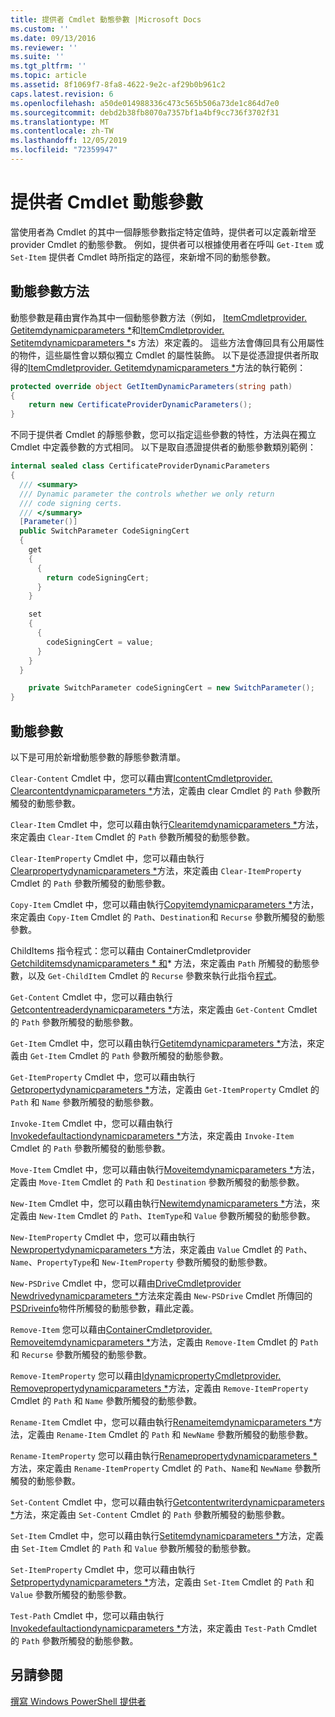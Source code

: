```yaml
---
title: 提供者 Cmdlet 動態參數 |Microsoft Docs
ms.custom: ''
ms.date: 09/13/2016
ms.reviewer: ''
ms.suite: ''
ms.tgt_pltfrm: ''
ms.topic: article
ms.assetid: 8f1069f7-8fa8-4622-9e2c-af29b0b961c2
caps.latest.revision: 6
ms.openlocfilehash: a50de014988336c473c565b506a73de1c864d7e0
ms.sourcegitcommit: debd2b38fb8070a7357bf1a4bf9cc736f3702f31
ms.translationtype: MT
ms.contentlocale: zh-TW
ms.lasthandoff: 12/05/2019
ms.locfileid: "72359947"
---
```

# <a name="provider-cmdlet-dynamic-parameters"></a>提供者 Cmdlet 動態參數

當使用者為 Cmdlet 的其中一個靜態參數指定特定值時，提供者可以定義新增至 provider Cmdlet 的動態參數。 例如，提供者可以根據使用者在呼叫 `Get-Item` 或 `Set-Item` 提供者 Cmdlet 時所指定的路徑，來新增不同的動態參數。

## <a name="dynamic-parameter-methods"></a>動態參數方法

動態參數是藉由實作為其中一個動態參數方法（例如， [ItemCmdletprovider. Getitemdynamicparameters *](/dotnet/api/System.Management.Automation.Provider.ItemCmdletProvider.GetItemDynamicParameters)和[ItemCmdletprovider. Setitemdynamicparameters *](/dotnet/api/System.Management.Automation.Provider.ItemCmdletProvider.SetItemDynamicParameters)s 方法）來定義的。 這些方法會傳回具有公用屬性的物件，這些屬性會以類似獨立 Cmdlet 的屬性裝飾。 以下是從憑證提供者所取得的[ItemCmdletprovider. Getitemdynamicparameters *](/dotnet/api/System.Management.Automation.Provider.ItemCmdletProvider.GetItemDynamicParameters)方法的執行範例：

```csharp
protected override object GetItemDynamicParameters(string path)
{
    return new CertificateProviderDynamicParameters();
}
```

不同于提供者 Cmdlet 的靜態參數，您可以指定這些參數的特性，方法與在獨立 Cmdlet 中定義參數的方式相同。 以下是取自憑證提供者的動態參數類別範例：

```csharp
internal sealed class CertificateProviderDynamicParameters
{
  /// <summary>
  /// Dynamic parameter the controls whether we only return
  /// code signing certs.
  /// </summary>
  [Parameter()]
  public SwitchParameter CodeSigningCert
  {
    get
    {
      {
        return codeSigningCert;
      }
    }

    set
    {
      {
        codeSigningCert = value;
      }
    }
  }

    private SwitchParameter codeSigningCert = new SwitchParameter();
}
```

## <a name="dynamic-parameters"></a>動態參數

以下是可用於新增動態參數的靜態參數清單。

`Clear-Content` Cmdlet 中，您可以藉由實[IcontentCmdletprovider. Clearcontentdynamicparameters *](/dotnet/api/System.Management.Automation.Provider.IContentCmdletProvider.ClearContentDynamicParameters)方法，定義由 clear Cmdlet 的 `Path` 參數所觸發的動態參數。

`Clear-Item` Cmdlet 中，您可以藉由執行[Clearitemdynamicparameters *](/dotnet/api/System.Management.Automation.Provider.ItemCmdletProvider.ClearItemDynamicParameters)方法，來定義由 `Clear-Item` Cmdlet 的 `Path` 參數所觸發的動態參數。

`Clear-ItemProperty` Cmdlet 中，您可以藉由執行[Clearpropertydynamicparameters *](/dotnet/api/System.Management.Automation.Provider.IPropertyCmdletProvider.ClearPropertyDynamicParameters)方法，來定義由 `Clear-ItemProperty` Cmdlet 的 `Path` 參數所觸發的動態參數。

`Copy-Item` Cmdlet 中，您可以藉由執行[Copyitemdynamicparameters *](/dotnet/api/System.Management.Automation.Provider.ContainerCmdletProvider.CopyItemDynamicParameters)方法，來定義由 `Copy-Item` Cmdlet 的 `Path`、`Destination`和 `Recurse` 參數所觸發的動態參數。

ChildItems 指令程式：您可以藉由 ContainerCmdletprovider [Getchilditemsdynamicparameters * 和](/dotnet/api/System.Management.Automation.Provider.ContainerCmdletProvider.GetChildItemsDynamicParameters)* 方法，來定義由 `Path` 所觸發的動態參數，以及 `Get-ChildItem` Cmdlet 的 `Recurse` 參數來執行此指令[程式](/dotnet/api/System.Management.Automation.Provider.ContainerCmdletProvider.GetChildNamesDynamicParameters)。

`Get-Content` Cmdlet 中，您可以藉由執行[Getcontentreaderdynamicparameters *](/dotnet/api/System.Management.Automation.Provider.IContentCmdletProvider.GetContentReaderDynamicParameters)方法，來定義由 `Get-Content` Cmdlet 的 `Path` 參數所觸發的動態參數。

`Get-Item` Cmdlet 中，您可以藉由執行[Getitemdynamicparameters *](/dotnet/api/System.Management.Automation.Provider.ItemCmdletProvider.GetItemDynamicParameters)方法，來定義由 `Get-Item` Cmdlet 的 `Path` 參數所觸發的動態參數。

`Get-ItemProperty` Cmdlet 中，您可以藉由執行[Getpropertydynamicparameters *](/dotnet/api/System.Management.Automation.Provider.IPropertyCmdletProvider.GetPropertyDynamicParameters)方法，定義由 `Get-ItemProperty` Cmdlet 的 `Path` 和 `Name` 參數所觸發的動態參數。

`Invoke-Item` Cmdlet 中，您可以藉由執行[Invokedefaultactiondynamicparameters *](/dotnet/api/System.Management.Automation.Provider.ItemCmdletProvider.InvokeDefaultActionDynamicParameters)方法，來定義由 `Invoke-Item` Cmdlet 的 `Path` 參數所觸發的動態參數。

`Move-Item` Cmdlet 中，您可以藉由執行[Moveitemdynamicparameters *](/dotnet/api/System.Management.Automation.Provider.NavigationCmdletProvider.MoveItemDynamicParameters)方法，定義由 `Move-Item` Cmdlet 的 `Path` 和 `Destination` 參數所觸發的動態參數。

`New-Item` Cmdlet 中，您可以藉由執行[Newitemdynamicparameters *](/dotnet/api/System.Management.Automation.Provider.ContainerCmdletProvider.NewItemDynamicParameters)方法，來定義由 `New-Item` Cmdlet 的 `Path`、`ItemType`和 `Value` 參數所觸發的動態參數。

`New-ItemProperty` Cmdlet 中，您可以藉由執行[Newpropertydynamicparameters *](/dotnet/api/System.Management.Automation.Provider.IDynamicPropertyCmdletProvider.NewPropertyDynamicParameters)方法，來定義由 `Value` Cmdlet 的 `Path`、`Name`、`PropertyType`和 `New-ItemProperty` 參數所觸發的動態參數。

`New-PSDrive` Cmdlet 中，您可以藉由[DriveCmdletprovider Newdrivedynamicparameters *](/dotnet/api/System.Management.Automation.Provider.DriveCmdletProvider.NewDriveDynamicParameters)方法來定義由 `New-PSDrive` Cmdlet 所傳回的[PSDriveinfo](/dotnet/api/System.Management.Automation.PSDriveInfo)物件所觸發的動態參數，藉此定義。

`Remove-Item` 您可以藉由[ContainerCmdletprovider. Removeitemdynamicparameters *](/dotnet/api/System.Management.Automation.Provider.ContainerCmdletProvider.RemoveItemDynamicParameters)方法，定義由 `Remove-Item` Cmdlet 的 `Path` 和 `Recurse` 參數所觸發的動態參數。

`Remove-ItemProperty` 您可以藉由[IdynamicpropertyCmdletprovider. Removepropertydynamicparameters *](/dotnet/api/System.Management.Automation.Provider.IDynamicPropertyCmdletProvider.RemovePropertyDynamicParameters)方法，定義由 `Remove-ItemProperty` Cmdlet 的 `Path` 和 `Name` 參數所觸發的動態參數。

`Rename-Item` Cmdlet 中，您可以藉由執行[Renameitemdynamicparameters *](/dotnet/api/System.Management.Automation.Provider.ContainerCmdletProvider.RenameItemDynamicParameters)方法，定義由 `Rename-Item` Cmdlet 的 `Path` 和 `NewName` 參數所觸發的動態參數。

`Rename-ItemProperty` 您可以藉由執行[Renamepropertydynamicparameters *](/dotnet/api/System.Management.Automation.Provider.IDynamicPropertyCmdletProvider.RenamePropertyDynamicParameters)方法，來定義由 `Rename-ItemProperty` Cmdlet 的 `Path`、`Name`和 `NewName` 參數所觸發的動態參數。

`Set-Content` Cmdlet 中，您可以藉由執行[Getcontentwriterdynamicparameters *](/dotnet/api/System.Management.Automation.Provider.IContentCmdletProvider.GetContentWriterDynamicParameters)方法，來定義由 `Set-Content` Cmdlet 的 `Path` 參數所觸發的動態參數。

`Set-Item` Cmdlet 中，您可以藉由執行[Setitemdynamicparameters *](/dotnet/api/System.Management.Automation.Provider.ItemCmdletProvider.SetItemDynamicParameters)方法，定義由 `Set-Item` Cmdlet 的 `Path` 和 `Value` 參數所觸發的動態參數。

`Set-ItemProperty` Cmdlet 中，您可以藉由執行[Setpropertydynamicparameters *](/dotnet/api/System.Management.Automation.Provider.IPropertyCmdletProvider.SetPropertyDynamicParameters)方法，定義由 `Set-Item` Cmdlet 的 `Path` 和 `Value` 參數所觸發的動態參數。

`Test-Path` Cmdlet 中，您可以藉由執行[Invokedefaultactiondynamicparameters *](/dotnet/api/System.Management.Automation.Provider.ItemCmdletProvider.InvokeDefaultActionDynamicParameters)方法，來定義由 `Test-Path` Cmdlet 的 `Path` 參數所觸發的動態參數。

## <a name="see-also"></a>另請參閱

[撰寫 Windows PowerShell 提供者](./writing-a-windows-powershell-provider.md)